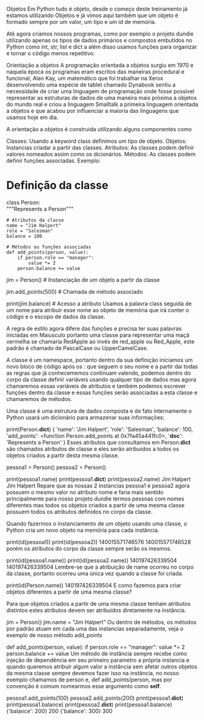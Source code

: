 Objetos
Em Python tudo é objeto, desde o começo deste treinamento já estamos utilizando Objetos e já vimos aqui também que um objeto é formado sempre por um valor, um tipo e um id de memória.

Até agora criamos nossos programas, como por exemplo o projeto dundie utilizando apenas os tipos de dados primários e compostos embutidos no Python como int, str, list e dict a além disso usamos funções para organizar e tornar o código menos repetitivo.

Orientação a objetos
A programação orientada a objetos surgiu em 1970 e naquela época os programas eram escritos das maneiras procedural e funcional, Alan Kay, um matemático que foi trabalhar na Xerox desenvolvendo uma espécie de tablet chamado Dynabook sentiu a necessidade de criar uma linguagem de programação onde fosse possível representar as estruturas de dados de uma maneira mais próxima a objetos do mundo real e criou a linguagem Smalltalk a primeira linguagem orientada a objetos e que acabou por influenciar a maioria das linguagens que usamos hoje em dia.

A orientação a objetos é construida utilizando alguns componentes como

Classes: Usando a keyword class definimos um tipo de objeto.
Objetos: Instancias criadar a partir das classes.
Atributos: As classes podem definir valores nomeados assim como os dicionários.
Métodos: As classes podem definir funções associadas.
Exemplo:

# Definição da classe
class Person:  
    """Represents a Person"""

    # Atributos da classe
    name = "Jim Halpert"  
    role = "Salesman"
    balance = 100

    # Métodos ou funções associadas
    def add_points(person, value):
        if person.role == "manager":
            value *= 2
        person.balance += value

jim = Person()  # Instanciação de um objeto a partir da classe

jim.add_points(500)  # Chamada de método associado

print(jim.balance)  # Acesso a atributo
Usamos a palavra class seguida de um nome para atribuir esse nome ao objeto de memória que irá conter o código e o escopo de dados da classe.

A regra de estilo agora difere das funções e precisa ter suas palavras iniciadas em Maiusculo portanto uma classe para representar uma maçã vermelha se chamaria RedApple ao invés de red_apple ou Red_Apple, este padrão é chamado de PascalCase ou UpperCamelCase.

A classe é um namespace, portanto dentro da sua definição iniciamos um novo bloco de código após os : que seguem o seu nome e a partir dai todas as regras que já conhecememos continuam valendo, podemos dentro do corpo da classe definir variáveis usando qualquer tipo de dados mas agora chamaremos essas variáveis de atributos e também podemos escrever funções dentro da classe e essas funções serão associadas a esta classe e chamaremos de métodos.

Uma classe é uma estrutura de dados composta e de fato internamente o Python usará um dicionário para armazenar suas informações:

print(Person.__dict__)
{
'name': 'Jim Halpert', 
'role': 'Salesman', 
'balance': 100, 
'add_points': <function Person.add_points at 0x7fa45a441fc0>, 
'__doc__': 'Represents a Person'
}
Esses atributos que consultamos em Person.__dict__ são chamados atributos de classe e eles serão atribuidos a todos os objetos criados a partir desta mesma classe.

pessoa1 = Person()
pessoa2 = Person()

print(pessoa1.name)
print(pessoa1.__dict__)
print(pessoa2.name)
Jim Halpert
Jim Halpert
Repare que as nossas 2 instancias pessoa1 e pessoa2 agora possuem o mesmo valor no atributo nome e faria mais sentido principalmente para nosso projeto dundie termos pessoas com nomes diferentes mas todos os objetos criados a partir de uma mesma classe possuem todos os atributos definidos no corpo da classe.

Quando fazermos o instanciamento de um objeto usando uma classe, o Python cria um novo objeto na memória para cada instância.

print(id(pessoa1))
print(id(pessoa2))
140015571746576
140015571746528
porém os atributos do corpo da classe sempre serão os mesmos.

print(id(pessoa1.name))
print(id(pessoa2.name))
140197426339504
140197426339504
Lembre-se que a atribuição de name ocorreu no corpo da classe, portanto ocorreu uma única vez quando a classe foi criada.

print(id(Person.name))
140197426339504
E como fazemos para criar objetos diferentes a partir de uma mesma classe?

Para que objetos criados a partir de uma mesma classe tenham atributos distintos estes atributos devem ser atribuidos diretamente na instância.

jim = Person()
jim.name = "Jim Halpert"
Ou dentro de métodos, os métodos por padrão atuam em cada uma das instancias separadamente, veja o exemplo de nosso método add_points

def add_points(person, value):
    if person.role == "manager":
        value *= 2
    person.balance += value
Um método de instância sempre recebe como injeção de dependência em seu primeiro parametro a própria instancia e quando queremos atribuir algum valor a instância sem afetar outros objetos da mesma classe sempre devemos fazer isso na instância, no nosso exemplo chamamos de person e, def add_points(person, mas por convenção é comum nomearmos esse argumento como **self**.

pessoa1.add_points(100)
pessoa2.add_points(200)
print(pessoa1.__dict__)
print(pessoa1.balance)
print(pessoa2.__dict__)
print(pessoa1.balance)
{'balance': 200}
200
{'balance': 300}
300
